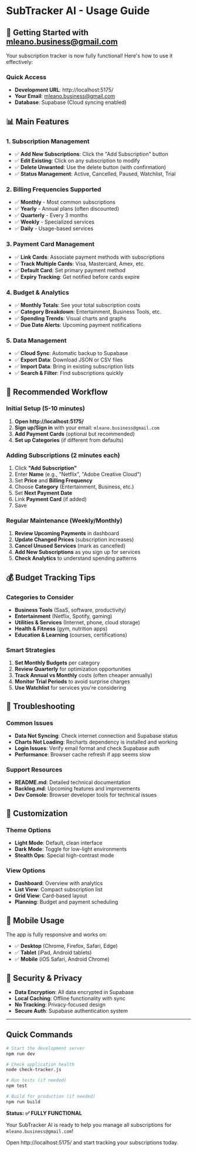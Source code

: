 # SubTracker AI - Usage Guide

## 🚀 Getting Started with mleano.business@gmail.com

Your subscription tracker is now fully functional! Here's how to use it effectively:

### Quick Access
- **Development URL**: http://localhost:5175/
- **Your Email**: mleano.business@gmail.com
- **Database**: Supabase (Cloud syncing enabled)

## 📊 Main Features

### 1. Subscription Management
- ✅ **Add New Subscriptions**: Click the "Add Subscription" button
- ✅ **Edit Existing**: Click on any subscription to modify
- ✅ **Delete Unwanted**: Use the delete button (with confirmation)
- ✅ **Status Management**: Active, Cancelled, Paused, Watchlist, Trial

### 2. Billing Frequencies Supported
- ✅ **Monthly** - Most common subscriptions
- ✅ **Yearly** - Annual plans (often discounted)
- ✅ **Quarterly** - Every 3 months
- ✅ **Weekly** - Specialized services
- ✅ **Daily** - Usage-based services

### 3. Payment Card Management
- ✅ **Link Cards**: Associate payment methods with subscriptions
- ✅ **Track Multiple Cards**: Visa, Mastercard, Amex, etc.
- ✅ **Default Card**: Set primary payment method
- ✅ **Expiry Tracking**: Get notified before cards expire

### 4. Budget & Analytics
- ✅ **Monthly Totals**: See your total subscription costs
- ✅ **Category Breakdown**: Entertainment, Business Tools, etc.
- ✅ **Spending Trends**: Visual charts and graphs
- ✅ **Due Date Alerts**: Upcoming payment notifications

### 5. Data Management
- ✅ **Cloud Sync**: Automatic backup to Supabase
- ✅ **Export Data**: Download JSON or CSV files
- ✅ **Import Data**: Bring in existing subscription lists
- ✅ **Search & Filter**: Find subscriptions quickly

## 🎯 Recommended Workflow

### Initial Setup (5-10 minutes)
1. **Open http://localhost:5175/**
2. **Sign up/Sign in** with your email: `mleano.business@gmail.com`
3. **Add Payment Cards** (optional but recommended)
4. **Set up Categories** (if different from defaults)

### Adding Subscriptions (2 minutes each)
1. Click **"Add Subscription"**
2. Enter **Name** (e.g., "Netflix", "Adobe Creative Cloud")
3. Set **Price** and **Billing Frequency**
4. Choose **Category** (Entertainment, Business, etc.)
5. Set **Next Payment Date**
6. Link **Payment Card** (if added)
7. Save

### Regular Maintenance (Weekly/Monthly)
1. **Review Upcoming Payments** in dashboard
2. **Update Changed Prices** (subscription increases)
3. **Cancel Unused Services** (mark as cancelled)
4. **Add New Subscriptions** as you sign up for services
5. **Check Analytics** to understand spending patterns

## 💰 Budget Tracking Tips

### Categories to Consider
- **Business Tools** (SaaS, software, productivity)
- **Entertainment** (Netflix, Spotify, gaming)
- **Utilities & Services** (Internet, phone, cloud storage)
- **Health & Fitness** (gym, nutrition apps)
- **Education & Learning** (courses, certifications)

### Smart Strategies
1. **Set Monthly Budgets** per category
2. **Review Quarterly** for optimization opportunities
3. **Track Annual vs Monthly** costs (often cheaper annually)
4. **Monitor Trial Periods** to avoid surprise charges
5. **Use Watchlist** for services you're considering

## 🔧 Troubleshooting

### Common Issues
- **Data Not Syncing**: Check internet connection and Supabase status
- **Charts Not Loading**: Recharts dependency is installed and working
- **Login Issues**: Verify email format and check Supabase auth
- **Performance**: Browser cache refresh if app seems slow

### Support Resources
- **README.md**: Detailed technical documentation
- **Backlog.md**: Upcoming features and improvements
- **Dev Console**: Browser developer tools for technical issues

## 🎨 Customization

### Theme Options
- **Light Mode**: Default, clean interface
- **Dark Mode**: Toggle for low-light environments
- **Stealth Ops**: Special high-contrast mode

### View Options
- **Dashboard**: Overview with analytics
- **List View**: Compact subscription list
- **Grid View**: Card-based layout
- **Planning**: Budget and payment scheduling

## 📱 Mobile Usage

The app is fully responsive and works on:
- ✅ **Desktop** (Chrome, Firefox, Safari, Edge)
- ✅ **Tablet** (iPad, Android tablets)
- ✅ **Mobile** (iOS Safari, Android Chrome)

## 🔐 Security & Privacy

- **Data Encryption**: All data encrypted in Supabase
- **Local Caching**: Offline functionality with sync
- **No Tracking**: Privacy-focused design
- **Secure Auth**: Supabase authentication system

---

## Quick Commands

```bash
# Start the development server
npm run dev

# Check application health
node check-tracker.js

# Run tests (if needed)
npm test

# Build for production (if needed)
npm run build
```

**Status: ✅ FULLY FUNCTIONAL**

Your SubTracker AI is ready to help you manage all subscriptions for `mleano.business@gmail.com`!

Open http://localhost:5175/ and start tracking your subscriptions today.

